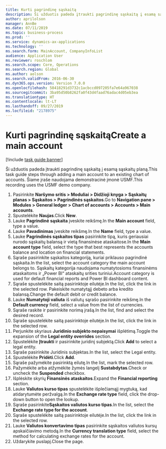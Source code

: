 ```yaml
---
title: Kurti pagrindinę sąskaitą
description: Ši užduotis padeda įtraukti pagrindinę sąskaitą į esamą sąskaitų planą.
author: aprilolson
manager: AnnBe
ms.date: 07/11/2019
ms.topic: business-process
ms.prod: ''
ms.service: dynamics-ax-applications
ms.technology: ''
ms.search.form: MainAccount, CompanyInfoList
audience: Application User
ms.reviewer: roschlom
ms.search.scope: Core, Operations
ms.search.region: Global
ms.author: aolson
ms.search.validFrom: 2016-06-30
ms.dyn365.ops.version: Version 7.0.0
ms.openlocfilehash: 58418291d3732c1acbccd097205fa7e64a967038
ms.sourcegitcommit: 3ba95d50b8262fa0f43d4faad76adac4d05eb3ea
ms.translationtype: HT
ms.contentlocale: lt-LT
ms.lasthandoff: 09/27/2019
ms.locfileid: "2178975"
---
```

# <a name="create-a-main-account"></a><span data-ttu-id="94b87-103">Kurti pagrindinę sąskaitą</span><span class="sxs-lookup"><span data-stu-id="94b87-103">Create a main account</span></span>

[!include [task guide banner](../../includes/task-guide-banner.md)]

<span data-ttu-id="94b87-104">Ši užduotis padeda įtraukti pagrindinę sąskaitą į esamą sąskaitų planą.</span><span class="sxs-lookup"><span data-stu-id="94b87-104">This task guide steps through adding a main account to an existing chart of accounts.</span></span> <span data-ttu-id="94b87-105">Šiame įraše naudojama demonstracinė įmonė USMF.</span><span class="sxs-lookup"><span data-stu-id="94b87-105">This recording uses the USMF demo company.</span></span>  

1. <span data-ttu-id="94b87-106">Pasirinkite **Naršymo sritis > Moduliai > Didžioji knyga > Sąskaitų planas > Sąskaitos > Pagrindinės sąskaitos**.</span><span class="sxs-lookup"><span data-stu-id="94b87-106">Go to **Navigation pane > Modules > General ledger > Chart of accounts > Accounts > Main accounts**.</span></span>
2. <span data-ttu-id="94b87-107">Spustelėkite **Naujas**.</span><span class="sxs-lookup"><span data-stu-id="94b87-107">Click **New**.</span></span>
3. <span data-ttu-id="94b87-108">Lauke **Pagrindinė sąskaita** įveskite reikšmę.</span><span class="sxs-lookup"><span data-stu-id="94b87-108">In the **Main account** field, type a value.</span></span>
4. <span data-ttu-id="94b87-109">Lauke **Pavadinimas** įveskite reikšmę.</span><span class="sxs-lookup"><span data-stu-id="94b87-109">In the **Name** field, type a value.</span></span>
5. <span data-ttu-id="94b87-110">Lauke **Pagrindinės sąskaitos tipas** pasirinkite tipą, kuris geriausiai nurodo sąskaitų balansą ir vietą finansinėse ataskaitose.</span><span class="sxs-lookup"><span data-stu-id="94b87-110">In the **Main account type** field, select the type that best represents the accounts balance and location on financial statements.</span></span>
6. <span data-ttu-id="94b87-111">Sąraše pasirinkite sąskaitos kategoriją, kuriai priklauso pagrindinė sąskaita.</span><span class="sxs-lookup"><span data-stu-id="94b87-111">In the list, select the account category the main account belongs to.</span></span> <span data-ttu-id="94b87-112">Sąskaitų kategorija naudojama numatytosioms finansinėms ataskaitoms ir „Power BI“ ataskaitų srities turiniui.</span><span class="sxs-lookup"><span data-stu-id="94b87-112">Account category is used for default financial reports and Power BI dashboard content.</span></span>  
7. <span data-ttu-id="94b87-113">Sąraše spustelėkite saitą pasirinktoje eilutėje.</span><span class="sxs-lookup"><span data-stu-id="94b87-113">In the list, click the link in the selected row.</span></span> <span data-ttu-id="94b87-114">Pakeiskite numatytąjį debeto arba kredito balansą.</span><span class="sxs-lookup"><span data-stu-id="94b87-114">Change the default debit or credit balance.</span></span>  
8. <span data-ttu-id="94b87-115">Lauke **Numatytoji valiuta** iš valiutų sąrašo pasirinkite reikšmę.</span><span class="sxs-lookup"><span data-stu-id="94b87-115">In the **Default currency** field, select a value from the list of currencies.</span></span>
9. <span data-ttu-id="94b87-116">Sąraše raskite ir pasirinkite norimą įrašą.</span><span class="sxs-lookup"><span data-stu-id="94b87-116">In the list, find and select the desired record.</span></span>
10. <span data-ttu-id="94b87-117">Sąraše spustelėkite saitą pasirinktoje eilutėje.</span><span class="sxs-lookup"><span data-stu-id="94b87-117">In the list, click the link in the selected row.</span></span>
11. <span data-ttu-id="94b87-118">Perjunkite skyriaus **Juridinio subjekto nepaisymai** išplėtimą.</span><span class="sxs-lookup"><span data-stu-id="94b87-118">Toggle the expansion of the **Legal entity overrides** section.</span></span>
12. <span data-ttu-id="94b87-119">Spustelėkite **Įtraukti** ir pasirinkite juridinį subjektą.</span><span class="sxs-lookup"><span data-stu-id="94b87-119">Click **Add** to select a legal entity.</span></span>
13. <span data-ttu-id="94b87-120">Sąraše pasirinkite Juridinis subjektas.</span><span class="sxs-lookup"><span data-stu-id="94b87-120">In the list, select the Legal entity.</span></span>
14. <span data-ttu-id="94b87-121">Spustelėkite **Pridėti**.</span><span class="sxs-lookup"><span data-stu-id="94b87-121">Click **Add**.</span></span>
15. <span data-ttu-id="94b87-122">Sąraše pažymėkite pasirinktą eilutę.</span><span class="sxs-lookup"><span data-stu-id="94b87-122">In the list, mark the selected row.</span></span>
16. <span data-ttu-id="94b87-123">Pažymėkite arba atžymėkite žymės langelį **Sustabdytas**.</span><span class="sxs-lookup"><span data-stu-id="94b87-123">Check or uncheck the **Suspended** checkbox.</span></span>
17. <span data-ttu-id="94b87-124">Išplėskite skyrių **Finansinės ataskaitos**.</span><span class="sxs-lookup"><span data-stu-id="94b87-124">Expand the **Financial reporting** section.</span></span>
18. <span data-ttu-id="94b87-125">Lauke **Valiutos kurso tipas** spustelėkite išplečiamąjį mygtuką, kad atidarytumėte peržvalgą.</span><span class="sxs-lookup"><span data-stu-id="94b87-125">In the **Exchange rate type** field, click the drop-down button to open the lookup.</span></span>
19. <span data-ttu-id="94b87-126">Sąraše pasirinkite**Sąskaitos valiutos kurso tipas**.</span><span class="sxs-lookup"><span data-stu-id="94b87-126">In the list, select the **Exchange rate type for the account**.</span></span>
20. <span data-ttu-id="94b87-127">Sąraše spustelėkite saitą pasirinktoje eilutėje.</span><span class="sxs-lookup"><span data-stu-id="94b87-127">In the list, click the link in the selected row.</span></span>
21. <span data-ttu-id="94b87-128">Lauke **Valiutos konvertavimo tipas** pasirinkite sąskaitos valiutos kursų apskaičiavimo metodą.</span><span class="sxs-lookup"><span data-stu-id="94b87-128">In the **Currency translation type** field, select the method for calculating exchange rates for the account.</span></span>
22. <span data-ttu-id="94b87-129">Uždarykite puslapį.</span><span class="sxs-lookup"><span data-stu-id="94b87-129">Close the page.</span></span>

